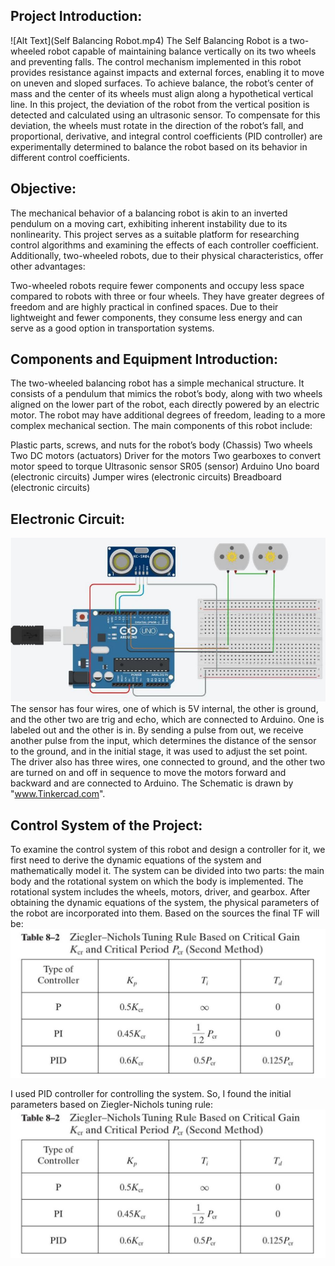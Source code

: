 ## Project Introduction:
![Alt Text](Self Balancing Robot.mp4)
The Self Balancing Robot is a two-wheeled robot capable of maintaining balance vertically on its two wheels and preventing falls. The control mechanism implemented in this robot provides resistance against impacts and external forces, enabling it to move on uneven and sloped surfaces.
To achieve balance, the robot’s center of mass and the center of its wheels must align along a hypothetical vertical line. In this project, the deviation of the robot from the vertical position is detected and calculated using an ultrasonic sensor. To compensate for this deviation, the wheels must rotate in the direction of the robot’s fall, and proportional, derivative, and integral control coefficients (PID controller) are experimentally determined to balance the robot based on its behavior in different control coefficients.
## Objective:
The mechanical behavior of a balancing robot is akin to an inverted pendulum on a moving cart, exhibiting inherent instability due to its nonlinearity. This project serves as a suitable platform for researching control algorithms and examining the effects of each controller coefficient. Additionally, two-wheeled robots, due to their physical characteristics, offer other advantages:

Two-wheeled robots require fewer components and occupy less space compared to robots with three or four wheels.
They have greater degrees of freedom and are highly practical in confined spaces.
Due to their lightweight and fewer components, they consume less energy and can serve as a good option in transportation systems.

## Components and Equipment Introduction:
The two-wheeled balancing robot has a simple mechanical structure. It consists of a pendulum that mimics the robot’s body, along with two wheels aligned on the lower part of the robot, each directly powered by an electric motor. The robot may have additional degrees of freedom, leading to a more complex mechanical section.
The main components of this robot include:

Plastic parts, screws, and nuts for the robot’s body (Chassis)
Two wheels
Two DC motors (actuators)
Driver for the motors
Two gearboxes to convert motor speed to torque
Ultrasonic sensor SR05 (sensor)
Arduino Uno board (electronic circuits)
Jumper wires (electronic circuits)
Breadboard (electronic circuits)

## Electronic Circuit:
![Electronic Circuit](Data/Pic1.JPG)
The sensor has four wires, one of which is 5V internal, the other is ground, and the other two are trig and echo, which are connected to Arduino. One is labeled out and the other is in. By sending a pulse from out, we receive another pulse from the input, which determines the distance of the sensor to the ground, and in the initial stage, it was used to adjust the set point. The driver also has three wires, one connected to ground, and the other two are turned on and off in sequence to move the motors forward and backward and are connected to Arduino. The Schematic is drawn by "www.Tinkercad.com".

## Control System of the Project:
To examine the control system of this robot and design a controller for it, we first need to derive the dynamic equations of the system and mathematically model it.
The system can be divided into two parts: the main body and the rotational system on which the body is implemented. The rotational system includes the wheels, motors, driver, and gearbox. After obtaining the dynamic equations of the system, the physical parameters of the robot are incorporated into them. Based on the sources the final TF will be:
![](Data/Pic3.JPG)

I used PID controller for controlling the system. So, I found the initial parameters based on Ziegler-Nichols tuning rule:
![](Data/Pic3.JPG)